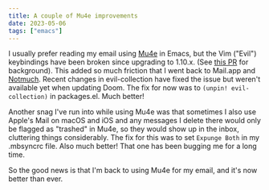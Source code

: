```yaml
---
title: A couple of Mu4e improvements
date: 2023-05-06
tags: ["emacs"]
---
```


I usually prefer reading my email using [Mu4e](https://www.djcbsoftware.nl/code/mu/mu4e.html) in Emacs, but the Vim ("Evil") keybindings have been broken since upgrading to 1.10.x. (See [this PR](https://github.com/emacs-evil/evil-collection/pull/729) for background). This added so much friction that I went back to Mail.app and [Notmuch](https://notmuchmail.org/). Recent changes in evil-collection have fixed the issue but weren't available yet when updating Doom. The fix for now was to `(unpin! evil-collection)` in packages.el. Much better!

Another snag I've run into while using Mu4e was that sometimes I also use Apple's Mail on macOS and iOS and any messages I delete there would only be flagged as "trashed" in Mu4e, so they would show up in the inbox, cluttering things considerably. The fix for this was to set `Expunge Both` in my .mbsyncrc file. Also much better! That one has been bugging me for a long time.

So the good news is that I'm back to using Mu4e for my email, and it's now better than ever.
